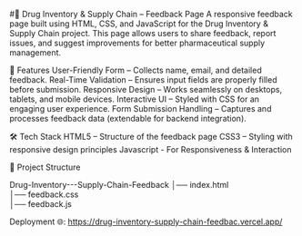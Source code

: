 #💊 Drug Inventory & Supply Chain – Feedback Page
A responsive feedback page built using HTML, CSS, and JavaScript for the Drug Inventory & Supply Chain project. This page allows users to share feedback, report issues, and suggest improvements for better pharmaceutical supply management.

📌 Features
User-Friendly Form – Collects name, email, and detailed feedback.
Real-Time Validation – Ensures input fields are properly filled before submission.
Responsive Design – Works seamlessly on desktops, tablets, and mobile devices.
Interactive UI – Styled with CSS for an engaging user experience.
Form Submission Handling – Captures and processes feedback data (extendable for backend integration).

🛠️ Tech Stack
HTML5 – Structure of the feedback page
CSS3 – Styling with responsive design principles
Javascript - For Responsiveness & Interaction

📂 Project Structure

Drug-Inventory---Supply-Chain-Feedback
│── index.html       
│── feedback.css        
│── feedback.js 

Deployment 🌐: https://drug-inventory-supply-chain-feedbac.vercel.app/
